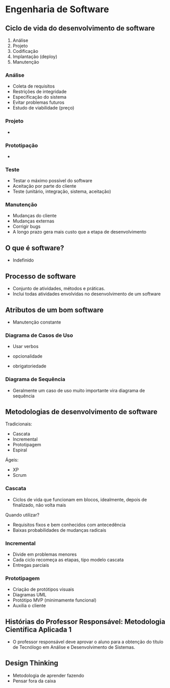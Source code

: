 # Engenharia de Software

## Ciclo de vida do desenvolvimento de software

1. Análise
2. Projeto
3. Codificação
4. Implantação (deploy)
5. Manutenção

### Análise

- Coleta de requisitos
- Restrições de integridade
- Especificação do sistema
- Evitar problemas futuros 
- Estudo de viabilidade (preço)


### Projeto
- 

### Prototipação
- 

### Teste
- Testar o máximo possível do software
- Aceitação por parte do cliente
- Teste (unitário, integração, sistema, aceitação)


### Manutenção
- Mudanças do cliente
- Mudanças externas
- Corrigir bugs
- A longo prazo gera mais custo que a etapa de desenvolvimento




## O que é software?
- Indefinido


## Processo de software
- Conjunto de atividades, métodos e práticas.
- Inclui todas atividades envolvidas no desenvolvimento de um software


## Atributos de um bom software

- Manutenção constante


### Diagrama de Casos de Uso

- Usar verbos

- <extends> opcionalidade

- <include> obrigatoriedade


### Diagrama de Sequência

- Geralmente um caso de uso muito importante vira diagrama de sequência


## Metodologias de desenvolvimento de software

Tradicionais:
- Cascata
- Incremental
- Prototipagem
- Espiral

Ágeis:
- XP
- Scrum

### Cascata

- Ciclos de vida que funcionam em blocos, idealmente, depois de finalizado, não volta mais

Quando utilizar?
- Requisitos fixos e bem conhecidos com antecedência
- Baixas probabilidades de mudanças radicais


### Incremental
- Divide em problemas menores
- Cada ciclo recomeça as etapas, tipo modelo cascata
- Entregas parciais


### Prototipagem
- Criação de protótipos visuais
- Diagramas UML
- Protótipo MVP (minimamente funcional)
- Auxilia o cliente

## Histórias do Professor Responsável: Metodologia Científica Aplicada 1

- O professor responsável deve aprovar o aluno para a obtenção do título de Tecnólogo em Análise e Desenvolvimento de Sistemas.

## Design Thinking
- Metodologia de aprender fazendo
- Pensar fora da caixa
